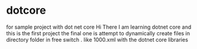 # dotcore
for sample project with dot net core
Hi There I am learning dotnet core and this is the first project 
the final one is attempt to dynamically create files in directory folder in free switch . like 1000.xml with the dotnet core libraries
